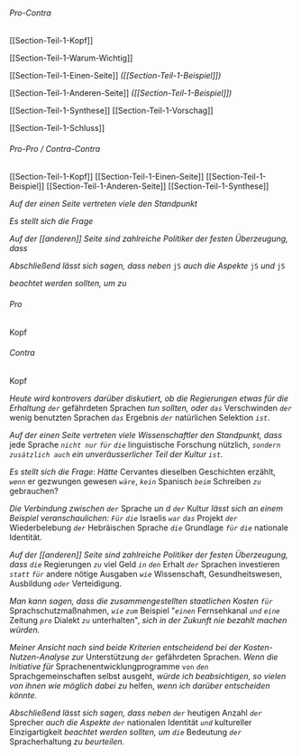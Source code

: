 ###### Pro-Contra
[[Section-Teil-1-Kopf]]

[[Section-Teil-1-Warum-Wichtig]]

[[Section-Teil-1-Einen-Seite]]
*([[Section-Teil-1-Beispiel]])*

[[Section-Teil-1-Anderen-Seite]]
*([[Section-Teil-1-Beispiel]])*

[[Section-Teil-1-Synthese]]
[[Section-Teil-1-Vorschag]]

[[Section-Teil-1-Schluss]]

###### Pro-Pro / Contra-Contra
[[Section-Teil-1-Kopf]]
[[Section-Teil-1-Einen-Seite]]
[[Section-Teil-1-Beispiel]]
[[Section-Teil-1-Anderen-Seite]]
[[Section-Teil-1-Synthese]]


*Auf der einen Seite vertreten viele den Standpunkt*

*Es stellt sich die Frage*

*Auf der [[anderen]] Seite sind zahlreiche Politiker der festen Überzeugung, dass* 


*Abschließend lässt sich sagen, dass neben* `jS` 
*auch die Aspekte* `jS` *und* `jS` 

*beachtet werden sollten, um* 
*zu*


###### Pro
Kopf

###### Contra
Kopf

*Heute wird kontrovers darüber diskutiert, ob die Regierungen* *etwas für die Erhaltung* *`der`* gefährdeten Sprachen *tun sollten, oder* *`das`* Verschwinden *`der`* wenig benutzten Sprachen *`das`* Ergebnis *`der`* natürlichen Selektion *`ist`*.

*Auf der einen Seite vertreten viele Wissenschaftler den Standpunkt, dass* jede Sprache  *`nicht nur` `für`* *`die`* linguistische Forschung nützlich, *`sondern zusätzlich auch`* *ein unveräusserlicher Teil der Kultur* *`ist`*. 

*Es stellt sich die Frage*: *Hätte* Cervantes dieselben Geschichten erzählt, *`wenn`* er gezwungen gewesen *`wäre`*, *`kein`* Spanisch *`beim`* Schreiben *`zu`* gebrauchen? 

*Die Verbindung zwischen* *`der`* Sprache *un d* *`der`* Kultur *lässt sich an einem Beispiel veranschaulichen: `Für`* *`die`* Israelis *`war`* *`das`* Projekt *`der`* Wiederbelebung *`der`* Hebräischen Sprache *`die`* Grundlage *`für`* *`die`* nationale Identität.

*Auf der [[anderen]] Seite sind zahlreiche Politiker der festen Überzeugung, dass* *`die`* Regierungen *`zu`* viel Geld *`in`* *`den`* Erhalt *`der`* Sprachen investieren *`statt` `für`* andere nötige Ausgaben *`wie`*  Wissenschaft, Gesundheitswesen, Ausbildung *`oder`*  Verteidigung. 

*Man kann sagen, dass die zusammengestellten staatlichen Kosten* *`für`* Sprachschutzmaßnahmen, *`wie`* *`zum`* Beispiel "*`einen`* Fernsehkanal *`und`* *`eine`* Zeitung *`pro`* Dialekt *`zu`* unterhalten", *sich in der Zukunft nie bezahlt machen würden.*

*Meiner Ansicht nach sind beide Kriterien entscheidend bei* *der Kosten-Nutzen-Analyse zur* Unterstützung *`der`* gefährdeten Sprachen. *Wenn die Initiative für* Sprachenentwicklungprogramme `von` *`den`*  Sprachgemeinschaften selbst ausgeht, *würde ich beabsichtigen, so vielen von ihnen wie möglich dabei zu* helfen, *wenn ich darüber entscheiden könnte.*

*Abschließend lässt sich sagen, dass neben* *`der`* heutigen Anzahl *`der`* Sprecher *auch die Aspekte* *`der`* nationalen Identität *`und`* kultureller Einzigartigkeit *beachtet werden sollten, um* *`die`* Bedeutung *`der`* Spracherhaltung *zu beurteilen.*